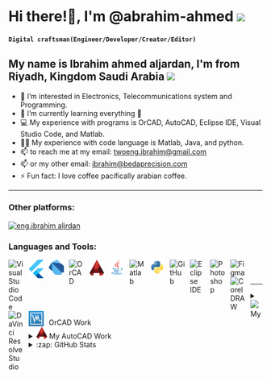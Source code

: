 # Hi there!👋, I'm @abrahim-ahmed <img align="rghit" width="30px" src="https://emoji.discadia.com/emojis/fe373269-39d8-43da-af0a-d6a9fff826fa.png" style="padding-right:10px;" />
**`Digital craftsman(Engineer/Developer/Creator/Editor)`**


## My name is Ibrahim ahmed aljardan, I'm from Riyadh, Kingdom Saudi Arabia <img align="rghit" width="30px" src="https://emoji.discadia.com/emojis/1fc40c1a-265c-41d5-aa13-d948afb58fe5.GIF" style="padding-right:10px;" />

- 🔭 I’m interested in Electronics, Telecommunications system and Programming.
- 🌱 I’m currently learning everything 🤣
- 💻 My experience with programs is OrCAD, AutoCAD, Eclipse IDE, Visual Studio Code, and Matlab.
- 👨‍💻 My experience with code language is Matlab, Java, and python.
- 📫 to reach me at my email: twoeng.ibrahim@gmail.com
- 📫 or my other email: ibrahim@bedaprecision.com
- ⚡ Fun fact: I love coffee pacifically arabian coffee.

---

### Other platforms:

<p align="left">
<a href="https://linkedin.com/in/eng-ibrahim-aljardan" target="blank"><img align="center" src="https://raw.githubusercontent.com/rahuldkjain/github-profile-readme-generator/master/src/images/icons/Social/linked-in-alt.svg" alt="eng.ibrahim aljrdan" height="30" width="40" /></a>
</p>

### Languages and Tools:

<img align="left" alt="Visual Studio Code" width="30px" src="https://cdn.jsdelivr.net/gh/devicons/devicon/icons/vscode/vscode-original.svg" style="padding-right:10px;" />
<img align="left" alt="Flutter" width="30px" src="Photos/flutter.png" style="padding-right:10px;" />
<img align="left" alt="Dart" width="30px" src="Photos/dart.png" style="padding-right:10px;" />
<img align="left" alt="OrCAD" width="30px" src="https://getintopc.com/wp-content/uploads/2018/07/Cadence-Allegro-OrCAD-17.20.037-Free-Download.png" style="padding-right:10px;" />
<img align="left" alt="AutoCAD" width="30px" src="Photos/autocad-logo.png" style="padding-right:10px;" />
<img align="left" alt="Java" width="30px" src="https://raw.githubusercontent.com/devicons/devicon/master/icons/java/java-original.svg" style="padding-right:10px;" />
<img align="left" alt="Matlab" width="30px" src="https://upload.wikimedia.org/wikipedia/commons/2/21/Matlab_Logo.png" style="padding-right:10px;" />
<img align="left" alt="Python" width="30px" src="https://raw.githubusercontent.com/devicons/devicon/master/icons/python/python-original.svg" style="padding-right:10px;" />
<img align="left" alt="GitHub" width="30px" src="https://user-images.githubusercontent.com/3369400/139447912-e0f43f33-6d9f-45f8-be46-2df5bbc91289.png" style="padding-right:10px;" />
<img align="left" alt="Eclipse IDE" width="30px" src="https://user-images.githubusercontent.com/11943860/46922575-7017cf80-cfe1-11e8-845a-0cd198fb546c.png" style="padding-right:10px;" />
<img align="left" alt="Photoshop" width="30px" src="https://cdn-icons-png.flaticon.com/512/5440/5440062.png" style="padding-right:10px;" />
<img align="left" alt="Figma" width="30px" src="https://www.vectorlogo.zone/logos/figma/figma-icon.svg" style="padding-right:10px;" />
<img align="left" alt="CorelDRAW" width="30px" src="https://d4.alternativeto.net/yli_lxFdeWrJSgtakyfC9x5_WcAylzU3eZzZWASxv94/rs:fill:280:280:0/g:ce:0:0/YWJzOi8vZGlzdC9pY29ucy9jb3JlbC1kcmF3XzIwNzc0NC5wbmc.png" style="padding-right:10px;" />
<img align="left" alt="DaVinci Resolve Studio" width="30px" src="https://upload.wikimedia.org/wikipedia/commons/4/4d/DaVinci_Resolve_Studio.png" style="padding-right:10px;" />
<img align="left" alt="Virtualbox" width="30px" src="Photos/virtualbox.png" style="padding-right:10px;" />




<br />
<br />

---
<details>
  <summary><img width="22px" src="https://getintopc.com/wp-content/uploads/2018/07/Cadence-Allegro-OrCAD-17.20.037-Free-Download.png" /> My OrCAD Work</summary>

<!--START_SECTION:activity-->
- OrCad software is used For electronic design technicians to create electronic schematics, and perform mixed-signal simulation and electronic prints for manufacturing printed circuit boards (PCBs). OrCAD has a lot of different softwares, my most used software is capture and layout but the latest version of orcad they integrate the layout software in to the PCB Editor software.
- 📅 I started using orcad since 2020
- 💾 I would like to share with you sam of my work.
- EX1
  <br />
![Photo](https://github.com/abrahim-ahmed/abrahim-ahmed/blob/main/Photos/PB1000bord.png)

- EX2
  <br />
![Photo](https://github.com/abrahim-ahmed/abrahim-ahmed/blob/main/Photos/traffic%20light.png)

<!--END_SECTION:activity-->

</details>

<details>
  <summary><img width="22px" src="Photos/autocad-logo.png" /> My AutoCAD Work</summary>

<!--START_SECTION:activity-->
- AutoCAD is used for designing 2D and 3D designs. It allows me to draw and edit digital designs. This includes projects like building details, manufacturing drawings, layout, floor plans, construction layouts and much more. Tools that aid in the creation of complex designs. One of its most notable features is the ability to generate accurate measurements, dimensions, and annotations, allowing me to convey my ideas with clarity. 
- 📅 I started using AutoCAD since 2021
- 📷 I would like to share with you sam of my work.
- EX1
  <br />
![Photo](https://github.com/abrahim-ahmed/abrahim-ahmed/blob/main/Photos/autocad%20hoelder.png)
- EX2
  <br />
![Photo](https://github.com/abrahim-ahmed/abrahim-ahmed/blob/main/Photos/autocad%203D%20custom.png)

- EX3
  <br />
![Photo](https://github.com/abrahim-ahmed/abrahim-ahmed/blob/main/Photos/autocad%20position.png)
<!--END_SECTION:activity-->


</details>

<details>

  <summary>:zap: GitHub Stats</summary>
  <b> My GitHub Stats<img align="left" width="30px" src="https://gifdb.com/images/high/coding-animated-laptop-flow-stream-ja04010rm5o68zfk.gif" style="padding-right:10px;" /> </b>

<a href="http://www.github.com/abrahim-ahmed"><img src="https://github-readme-stats.vercel.app/api?username=abrahim-ahmed&show_icons=true&hide=&count_private=true&title_color=3382ed&text_color=ffffff&icon_color=facc15&bg_color=1c1917&hide_border=true&show_icons=true" alt="abrahim-ahmed's GitHub stats" /></a>
<br />
---
<a href="http://www.github.com/abrahim-ahmed"><img src="https://github-readme-streak-stats.herokuapp.com/?user=abrahim-ahmed&stroke=ffffff&background=1c1917&ring=3382ed&fire=3382ed&currStreakNum=ffffff&currStreakLabel=3382ed&sideNums=ffffff&sideLabels=ffffff&dates=ffffff&hide_border=true" /></a>



<!--
**abrahim-ahmed/abrahim-ahmed** is a ✨ _special_ ✨ repository because its `README.md` (this file) appears on your GitHub profile.





